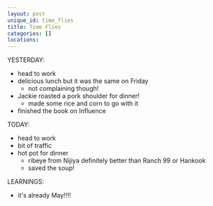 ```yaml
---
layout: post
unique_id: time_flies
title: Time Flies
categories: []
locations: 
---
```


YESTERDAY:
* head to work
* delicious lunch but it was the same on Friday
  * not complaining though!
* Jackie roasted a pork shoulder for dinner!
  * made some rice and corn to go with it
* finished the book on Influence

TODAY:
* head to work
* bit of traffic
* hot pot for dinner
  * ribeye from Nijiya definitely better than Ranch 99 or Hankook
  * saved the soup!

LEARNINGS:
* it's already May!!!!
